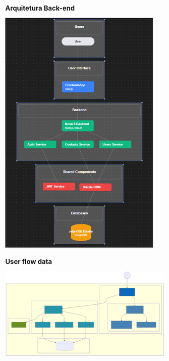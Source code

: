 Arquitetura Back-end
-

![Arquitetura](arch.png)

User flow data
-

![Diagrama de fluxo](diagram-flow.svg)
